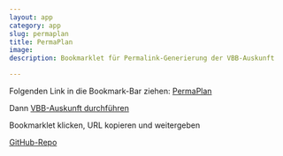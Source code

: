 ```yaml
---
layout: app
category: app
slug: permaplan
title: PermaPlan
image:
description: Bookmarklet für Permalink-Generierung der VBB-Auskunft

---
```


Folgenden Link in die Bookmark-Bar ziehen: <a href="javascript:(function(){document.body.appendChild(document.createElement('script')).src='https://raw.github.com/westberliner/vbb_permalink/master/permalink.js';})();">PermaPlan</a>

Dann [VBB-Auskunft durchführen](http://fahrinfo.vbb.de/)

Bookmarklet klicken, URL kopieren und weitergeben

[GitHub-Repo](https://github.com/westberliner/vbb_permalink)